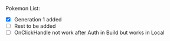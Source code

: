 Pokemon List:

- [x] Generation 1 added
- [ ] Rest to be added
- [ ] OnClickHandle not work after Auth in Build but works in Local
